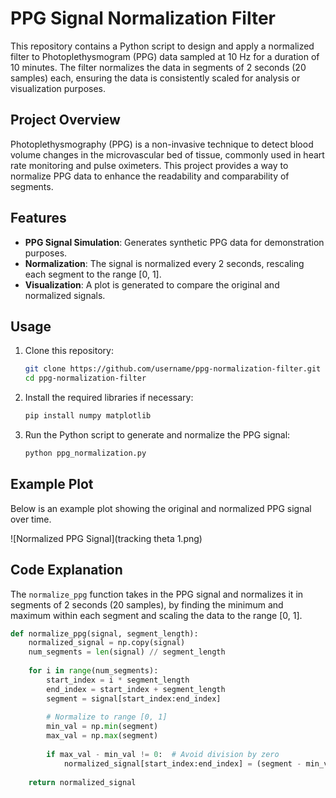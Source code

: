 # PPG Signal Normalization Filter

This repository contains a Python script to design and apply a normalized filter to Photoplethysmogram (PPG) data sampled at 10 Hz for a duration of 10 minutes. The filter normalizes the data in segments of 2 seconds (20 samples) each, ensuring the data is consistently scaled for analysis or visualization purposes.

## Project Overview

Photoplethysmography (PPG) is a non-invasive technique to detect blood volume changes in the microvascular bed of tissue, commonly used in heart rate monitoring and pulse oximeters. This project provides a way to normalize PPG data to enhance the readability and comparability of segments.

## Features

- **PPG Signal Simulation**: Generates synthetic PPG data for demonstration purposes.
- **Normalization**: The signal is normalized every 2 seconds, rescaling each segment to the range [0, 1].
- **Visualization**: A plot is generated to compare the original and normalized signals.

## Usage

1. Clone this repository:
    ```bash
    git clone https://github.com/username/ppg-normalization-filter.git
    cd ppg-normalization-filter
    ```

2. Install the required libraries if necessary:
    ```bash
    pip install numpy matplotlib
    ```

3. Run the Python script to generate and normalize the PPG signal:
    ```bash
    python ppg_normalization.py
    ```

## Example Plot

Below is an example plot showing the original and normalized PPG signal over time.

![Normalized PPG Signal](tracking theta 1.png)

## Code Explanation

The `normalize_ppg` function takes in the PPG signal and normalizes it in segments of 2 seconds (20 samples), by finding the minimum and maximum within each segment and scaling the data to the range [0, 1].

```python
def normalize_ppg(signal, segment_length):
    normalized_signal = np.copy(signal)
    num_segments = len(signal) // segment_length
    
    for i in range(num_segments):
        start_index = i * segment_length
        end_index = start_index + segment_length
        segment = signal[start_index:end_index]
        
        # Normalize to range [0, 1]
        min_val = np.min(segment)
        max_val = np.max(segment)
        
        if max_val - min_val != 0:  # Avoid division by zero
            normalized_signal[start_index:end_index] = (segment - min_val) / (max_val - min_val)
    
    return normalized_signal
